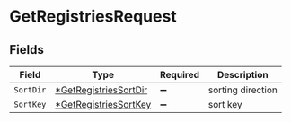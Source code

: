# GetRegistriesRequest


## Fields

| Field                                                                    | Type                                                                     | Required                                                                 | Description                                                              |
| ------------------------------------------------------------------------ | ------------------------------------------------------------------------ | ------------------------------------------------------------------------ | ------------------------------------------------------------------------ |
| `SortDir`                                                                | [*GetRegistriesSortDir](../../models/operations/getregistriessortdir.md) | :heavy_minus_sign:                                                       | sorting direction                                                        |
| `SortKey`                                                                | [*GetRegistriesSortKey](../../models/operations/getregistriessortkey.md) | :heavy_minus_sign:                                                       | sort key                                                                 |